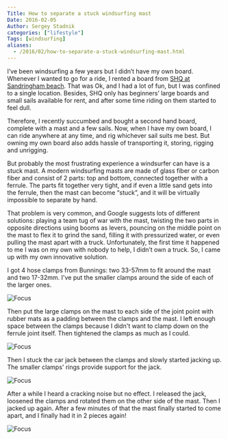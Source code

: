```yaml
---
Title: How to separate a stuck windsurfing mast
Date: 2016-02-05
Author: Sergey Stadnik
categories: ["lifestyle"]
Tags: [windsurfing]
aliases:
  - /2016/02/how-to-separate-a-stuck-windsurfing-mast.html
---
```


I’ve been windsurfing a few years but I didn’t have my own board. Whenever I wanted to go for a ride, I rented a board from [SHQ at Sandringham beach]( http://sandybeachhq.com.au/). That was Ok, and I had a lot of fun, but I was confined to a single location. Besides, SHQ only has beginners’ large boards and small sails available for rent, and after some time riding on them started to feel dull.

Therefore, I recently succumbed and bought a second hand board, complete with a mast and a few sails. Now, when I have my own board, I can ride anywhere at any time, and rig whichever sail suits me best. But owning my own board also adds hassle of transporting it, storing, rigging and unrigging.

But probably the most frustrating experience a windsurfer can have is a stuck mast. A modern windsurfing masts are made of glass fiber or carbon fiber and consist of 2 parts: top and bottom, connected together with a ferrule. The parts fit together very tight, and if even a little sand gets into the ferrule, then the mast can become &ldquo;stuck&rdquo;, and it will be virtually impossible to separate by hand.

<!-- more -->

That problem is very common, and Google suggests lots of different solutions: playing a team tug of war with the mast, twisting the two parts in opposite directions using booms as levers, pouncing on the middle point on the mast to flex it to grind the sand, filling it with pressurized water, or even pulling the mast apart with a truck. Unfortunately, the first time it happened to me I was on my own with nobody to help, I didn’t own a truck. So, I came up with my own innovative solution.

I got 4 hose clamps from Bunnings: two 33-57mm to fit around the mast and two 17-32mm. I've put the smaller clamps around the side of each of the larger ones.

![Focus](/images/stuck_mast_1.jpg)

Then put the large clamps on the mast to each side of the joint point with rubber mats as a padding between the clamps and the mast. I left enough space between the clamps because I didn't want to clamp down on the ferrule joint itself. Then tightened the clamps as much as I could.

![Focus](/images/stuck_mast_2.jpg)

Then I stuck the car jack between the clamps and slowly started jacking up. The smaller clamps' rings provide support for the jack.

![Focus](/images/stuck_mast_3.jpg)

After a while I heard a cracking noise but no effect. I released the jack, loosened the clamps and rotated them on the other side of the mast. Then I jacked up again. After a few minutes of that the mast finally started to come apart, and I finally had it in 2 pieces again!

![Focus](/images/stuck_mast_4.jpg)